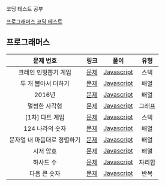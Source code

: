 코딩 테스트 공부

[프로그래머스 코딩 테스트](#프로그래머스)



## 프로그래머스

|          문제 번호          |                             링크                             |                     풀이                      |  유형  |
| :-------------------------: | :----------------------------------------------------------: | :-------------------------------------------: | :----: |
|    크레인 인형뽑기 게임     | [문제](https://programmers.co.kr/learn/courses/30/lessons/64061) | [Javascript](./Programmers/64061/solution.js) |  스택  |
|     두 개 뽑아서 더하기     | [문제](https://programmers.co.kr/learn/courses/30/lessons/68644) | [Javascript](./Programmers/68644/solution.js) |  배열  |
|           2016년            | [문제](https://programmers.co.kr/learn/courses/30/lessons/68644) | [Javascript](./Programmers/68644/solution.js) |  배열  |
|        멀쩡한 사각형        | [문제](https://programmers.co.kr/learn/courses/30/lessons/62048/) | [Javascript](./Programmers/62048/solution.js) | 그래프 |
|       [1차] 다트 게임       | [문제](https://programmers.co.kr/learn/courses/30/lessons/17682) | [Javascript](./Programmers/17682/solution.js) |  스택  |
|       124 나라의 숫자       | [문제](https://programmers.co.kr/learn/courses/30/lessons/12899) | [Javascript](./Programmers/12899/solution.js) |  배열  |
| 문자열 내 마음대로 정렬하기 | [문제](https://programmers.co.kr/learn/courses/30/lessons/12915) | [Javascript](./Programmers/12915/solution.js) |  배열  |
|          시저 암호          | [문제](https://programmers.co.kr/learn/courses/30/lessons/12926) | [Javascript](./Programmers/12926/solution.js) |  배열  |
|          하샤드 수          | [문제](https://programmers.co.kr/learn/courses/30/lessons/12947) | [Javascript](./Programmers/12947/solution.js) | 자리합 |
|        다음 큰 숫자         | [문제](https://programmers.co.kr/learn/courses/30/lessons/12911) | [Javascript](./Programmers/12911/solution.js) |  반복  |


